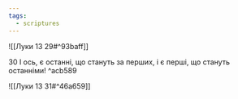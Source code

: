 ```yaml
---
tags:
  - scriptures
---
```


![[Луки 13 29#^93baff]]

30 І ось, є останні, що стануть за перших, і є перші, що стануть останніми! ^acb589

![[Луки 13 31#^46a659]]